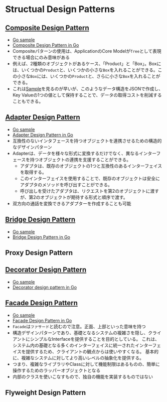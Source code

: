 # Structual Design Patterns

## [Composite Design Pattern](https://refactoring.guru/design-patterns/composite)
- [Go sample](https://refactoring.guru/design-patterns/composite/go/example)
- [Composite Design Pattern in Go](https://golangbyexample.com/composite-design-pattern-golang/)
- Compositeパターンの使用は、ApplicationのCore Modelが`Tree`として表現できる場合にのみ意味がある
- 例えば、2種類のオブジェクトがあるケース、「Product」と「Box」。Boxには、いくつかの`Product`と、いくつかの小さな`Box`を入れることができる。この小さな`Box`には、いくつかの`Product`と、さらに小さな`Box`を入れることができる。
- これは[Sample](https://golangbyexample.com/composite-design-pattern-golang/)を見るのが早いが、このようなデータ構造をJSONで作成し、Key Valueの1つの値として保持することで、データの取得コストを削減することもできる。

## [Adapter Design Pattern](https://refactoring.guru/design-patterns/adapter)
- [Go sample](https://refactoring.guru/design-patterns/adapter/go/example)
- [Adapter Design Pattern in Go](https://golangbyexample.com/adapter-design-pattern-go/)
- 互換性のないインタフェースを持つオブジェクトを連携させるための構造的なデザインパターン
- Adapterは、データを様々な形式に変換するだけでなく、異なるインターフェースを持つオブジェクトの連携を支援することができる。
  - アダプタは、既存のオブジェクトの1つと互換性のあるインターフェイスを取得する。 
  - このインターフェイスを使用することで、既存のオブジェクトは安全にアダプタのメソッドを呼び出すことができる。 
  - 呼び出しを受けたアダプタは、リクエストを第2のオブジェクトに渡すが、第2のオブジェクトが期待する形式と順序で渡す。
- 双方向の通話を変換できるアダプターを作成することも可能

## [Bridge Design Pattern](https://refactoring.guru/design-patterns/bridge)
- [Go sample](https://refactoring.guru/design-patterns/bridge/go/example)
- [Bridge Design Pattern in Go](https://golangbyexample.com/bridge-design-pattern-in-go/)

## Proxy Design Pattern

## [Decorator Design Pattern](https://refactoring.guru/design-patterns/decorator)
- [Go sample](https://refactoring.guru/design-patterns/decorator/go/example)
- [Decorator design pattern in Go](https://golangbyexample.com/decorator-pattern-golang/)


## [Facade Design Pattern](https://refactoring.guru/design-patterns/facade)
- [Go sample](https://refactoring.guru/design-patterns/facade/go/example)
- [Facade Design Pattern in Go](https://golangbyexample.com/facade-design-pattern-in-golang/)
- `Facade`は`ファサード`と読むので注意。正面、上部といった意味を持つ
- 構造デザインパターンであり、基礎となるシステムの複雑さを隠し、クライアントにシンプルなInterfaceを提供することを目的としている。 これは、システム内の基礎となる多くのインターフェイスに統一されたインターフェイスを提供するため、クライアントの観点からは使いやすくなる。 基本的に、複雑なシステムに対してより高いレベルの抽象化を提供する。
- つまり、複雑なライブラリやClassに対して機能制限はあるものの、簡単に操作するためのラッパーオブジェクトとなる
- 内部のクラスを使いこなすもので、独自の機能を実装するものではない

## Flyweight Design Pattern
